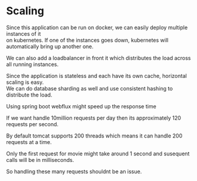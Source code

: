 # Scaling

Since this application can be run on docker, we can easily deploy multiple instances of it \
on kubernetes. If one of the instances goes down, kubernetes will automatically bring up another one.

We can also add a loadbalancer in front it which distributes the load across all running instances.

Since the application is stateless and each have its own cache, horizontal scaling is easy. \
We can do database sharding as well and use consistent hashing to distribute the load.

Using spring boot webflux might speed up the response time


If we want handle 10million requests per day then its approximately 120 requests per second.

By default tomcat supports 200 threads which means it can handle 200 requests at a time.

Only the first request for movie might take around 1 second and susequent calls will be in milliseconds.

So handling these many requests shouldnt be an issue.
